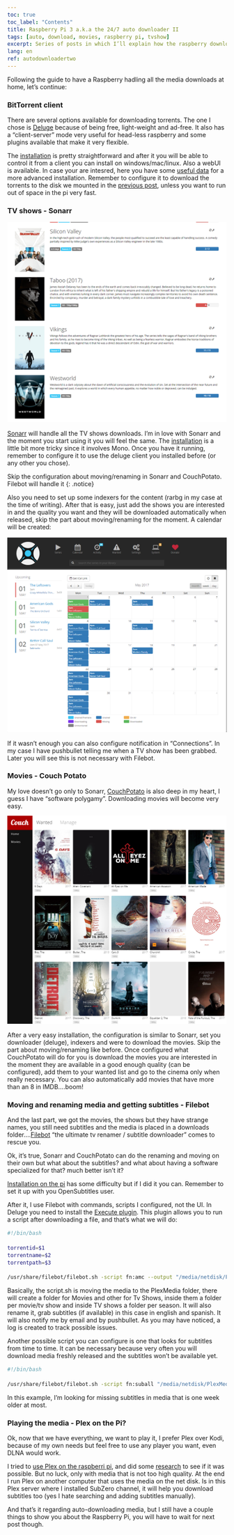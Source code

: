 ```yaml
---
toc: true
toc_label: "Contents"
title: Raspberry Pi 3 a.k.a the 24/7 auto downloader II
tags: [auto, download, movies, raspberry pi, tvshow]
excerpt: Series of posts in which I’ll explain how the raspberry downloads automatically all my tv shows and movies, also the subtitle and the media in an unattended ...
lang: en
ref: autodownloadertwo
---
```


Following the guide to have a Raspberry hadling all the media downloads at home, let’s continue:

### BitTorrent client

There are several options available for downloading torrents. The one I chose is [Deluge](http://deluge-torrent.org/) because of being free, light-weight and ad-free. It also has a “client-server” mode very useful for head-less raspberry and some plugins available that make it very flexible.

The [installation](https://tektab.com/2015/11/10/running-a-always-on-torrent-box-with-raspberry-pi-deluge-on-raspbian/) is pretty straightforward and after it you will be able to control it from a client you can install on windows/mac/linux. Also a webUI is available. In case your are intesred, here you have some [useful data](http://dev.deluge-torrent.org/wiki/UserGuide/Service/systemd) for a more advanced installation. Remember to configure it to download the torrents to the disk we mounted in the [previous post](http://juan.pallares.me/Raspbery-pi-aka-the-247-auto-downloader/), unless you want to run out of space in the pi very fast.

### TV shows - Sonarr

![Sonarr](/images/sonarr1.PNG "Sonarr")

[Sonarr](https://sonarr.tv/) will handle all the TV shows downloads. I’m in love with Sonarr and the moment you start using it you will feel the same. The [installation](https://www.htpcguides.com/install-sonarr-raspberry-pi-mono-310/) is a little bit more tricky since it involves Mono. Once you have it running, remember to configure it to use the deluge client you installed before (or any other you chose).

Skip the configuration about moving/renaming in Sonarr and CouchPotato. Filebot will handle it
{: .notice}

Also you need to set up some indexers for the content (rarbg in my case at the time of writing). After that is easy, just add the shows you are interested in and the quality you want and they will be downloaded automatically when released, skip the part about moving/renaming for the moment. A calendar will be created:

![Sonarr calendar](/images/sonarr2.PNG "Sonarr calendar")

If it wasn’t enough you can also configure notification in “Connections”. In my case I have pushbullet telling me when a TV show has been grabbed. Later you will see this is not necessary with Filebot.

### Movies - Couch Potato

My love doesn’t go only to Sonarr, [CouchPotato](https://couchpota.to/) is also deep in my heart, I guess I have “software polygamy”. Downloading movies will become very easy.

![Couch Potato](/images/couchpotato.PNG "Couch Potato")

After a very easy installation, the configuration is similar to Sonarr, set you downloader (deluge), indexers and were to download the movies. Skip the part about moving/renaming like before. Once configured what CouchPotato will do for you is download the movies you are interested in the moment they are available in a good enough quality (can be configured), add them to your wanted list and go to the cinema only when really necessary. You can also automatically add movies that have more than an 8 in IMDB….boom!

### Moving and renaming media and getting subtitles - Filebot

And the last part, we got the movies, the shows but they have strange names, you still need subtitles and the media is placed in a downloads folder….[Filebot](http://www.filebot.net/) “the ultimate tv renamer / subtitle downloader” comes to rescue you.

Ok, it’s true, Sonarr and CouchPotato can do the renaming and moving on their own but what about the subtitles? and what about having a software specialized for that? much better isn’t it?

[Installation on the pi](https://www.filebot.net/forums/viewtopic.php?t=3974) has some difficulty but if I did it you can. Remember to set it up with you OpenSubtitles user.

After it, I use Filebot with commands, scripts I configured, not the UI. In Deluge you need to install the [Execute plugin](https://www.filebot.net/forums/viewtopic.php?t=3974). This plugin allows you to run a script after downloading a file, and that’s what we will do:

```bash
#!/bin/bash

torrentid=$1
torrentname=$2
torrentpath=$3

/usr/share/filebot/filebot.sh -script fn:amc --output "/media/netdisk/PlexMedia" --log-file /home/pi/amc.log --action move --conflict override -non-strict --def subtitles=en,es artwork=y clean=y reportError=y gmail=esbroma:XXXXXXXXXXX pushbullet=XXXXXXXXXXXX "ut_dir=$torrentpath/$torrentname" "ut_kind=multi" "ut_title=$torrentname"
```
Basically, the script.sh is moving the media to the PlexMedia folder, there will create a folder for Movies and other for Tv Shows, inside them a folder per movie/tv show and inside TV shows a folder per season. It will also rename it, grab subtitles (if available) in this case in english and spanish. It will also notify me by email and by pushbullet. As you may have noticed, a log is created to track possible issues.

Another possible script you can configure is one that looks for subtitles from time to time. It can be necessary because very often you will download media freshly released and the subtitles won’t be available yet.

```bash
#!/bin/bash

/usr/share/filebot/filebot.sh -script fn:suball "/media/netdisk/PlexMedia" --log-file /home/pi/subtitle.log -non-strict --def maxAgeDays=7 subtitles=en,es ignoreTextLanguage=en,es reportError=y pushbullet=XXXXXXXXXXXX
```
In this example, I’m looking for missing subtitles in media that is one week older at most.

### Playing the media - Plex on the Pi?
Ok, now that we have everything, we want to play it, I prefer Plex over Kodi, because of my own needs but feel free to use any player you want, even DLNA would work.

I tried to [use Plex on the raspberri pi](https://raspberrypi.stackexchange.com/questions/50031/raspberry-pi-3-as-plex-media-server-local-without-transcoding), and did some [research](https://www.raspberrypi.org/forums/viewtopic.php?f=35&t=151924&p=999730#p999730) to see if it was possible. But no luck, only with media that is not too high quality. At the end I run Plex on another computer that uses the media on the net disk. Is in this Plex server where I installed SubZero channel, it will help you download subtitles too (yes I hate searching and adding subtitles manually).

And that’s it regarding auto-downloading media, but I still have a couple things to show you about the Raspberry Pi, you will have to wait for next post though.
